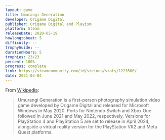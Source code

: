 ```yaml
---
layout: game
title: Umurangi Generation
developer: Origame Digital
publisher: Origame Digital and Playism
platform: Steam
releaseDate: 2020-05-19
howlongtobeat: 5
difficulty: --
trophyGuide: --
durationHours: 5
trophies: 23/23
percent: 100%
progress: complete
link: https://steamcommunity.com/id/steinea/stats/1223500/
date: 2021-03-04
---
```


From [Wikipedia](https://en.wikipedia.org/wiki/Umurangi_Generation):

> Umurangi Generation is a first-person photography simulation video game developed by Origame Digital and released for Microsoft Windows in May 2020. Ports for Nintendo Switch and Xbox One followed in June 2021 and May 2022, respectively. Versions for PlayStation 4 and PlayStation 5 are set to release in April 2024, alongside a virtual reality version for the PlayStation VR2 and Meta Quest platforms.
